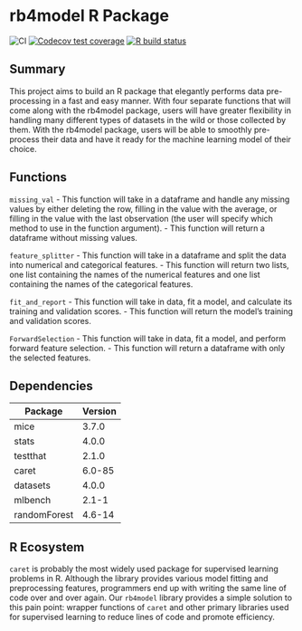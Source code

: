 
<!-- README.md is generated from README.Rmd. Please edit that file -->

# rb4model R Package

<!-- badges: start -->

![CI](https://github.com/UBC-MDS/rb4model/workflows/CI/badge.svg)
[![Codecov test
coverage](https://codecov.io/gh/UBC-MDS/rb4model/branch/master/graph/badge.svg)](https://codecov.io/gh/UBC-MDS/rb4model?branch=master)
[![R build
status](https://github.com/UBC-MDS/rb4model/workflows/R-CMD-check/badge.svg)](https://github.com/UBC-MDS/rb4model/actions)
<!-- badges: end -->

## Summary

This project aims to build an R package that elegantly performs data
pre-processing in a fast and easy manner. With four separate functions
that will come along with the rb4model package, users will have greater
flexibility in handling many different types of datasets in the wild or
those collected by them. With the rb4model package, users will be able
to smoothly pre-process their data and have it ready for the machine
learning model of their choice.

## Functions

`missing_val` - This function will take in a dataframe and handle any
missing values by either deleting the row, filling in the value with the
average, or filling in the value with the last observation (the user
will specify which method to use in the function argument). - This
function will return a dataframe without missing values.

`feature_splitter` - This function will take in a dataframe and split
the data into numerical and categorical features. - This function will
return two lists, one list containing the names of the numerical
features and one list containing the names of the categorical features.

`fit_and_report` - This function will take in data, fit a model, and
calculate its training and validation scores. - This function will
return the model’s training and validation scores.

`ForwardSelection` - This function will take in data, fit a model, and
perform forward feature selection. - This function will return a
dataframe with only the selected features.

## Dependencies

| Package      | Version |
| ------------ | ------- |
| mice         | 3.7.0   |
| stats        | 4.0.0   |
| testthat     | 2.1.0   |
| caret        | 6.0-85  |
| datasets     | 4.0.0   |
| mlbench      | 2.1-1   |
| randomForest | 4.6-14  |

## R Ecosystem

`caret` is probably the most widely used package for supervised learning
problems in R. Although the library provides various model fitting and
preprocessing features, programmers end up with writing the same line of
code over and over again. Our `rb4model` library provides a simple
solution to this pain point: wrapper functions of `caret` and other
primary libraries used for supervised learning to reduce lines of code
and promote efficiency.
